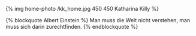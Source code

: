 
{% img home-photo /kk_home.jpg 450 450 Katharina Killy %}


{% blockquote Albert Einstein %}
Man muss die Welt nicht verstehen, 
man muss sich darin zurechtfinden.
{% endblockquote %}